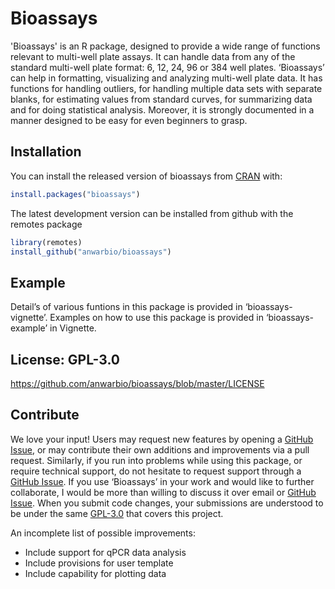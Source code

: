
<!-- README.md is generated from README.Rmd. Please edit that file -->

# Bioassays

<!-- badges: start -->

<!-- badges: end -->

'Bioassays' is an R package, designed to provide a wide range of functions relevant to multi-well plate assays. It can handle data from any of the standard multi-well plate format: 6, 12, 24, 96 or 384 well plates. ‘Bioassays’ can help in formatting, visualizing and analyzing multi-well plate data. It has functions for handling outliers, for handling multiple data sets with separate blanks, for estimating values from standard curves, for summarizing data and for doing statistical analysis. Moreover, it is strongly documented in a manner designed to be easy for even beginners to grasp.
## Installation

You can install the released version of bioassays from
[CRAN](https://CRAN.R-project.org) with:

``` r
install.packages("bioassays")
```
The latest development version can be installed from github with the remotes package
``` r
library(remotes)
install_github("anwarbio/bioassays")
```
## Example

Detail’s of various funtions in this package is provided in
‘bioassays-vignette’. Examples on how to use this package is provided
in ‘bioassays-example’ in Vignette.

## License: GPL-3.0
https://github.com/anwarbio/bioassays/blob/master/LICENSE

## Contribute

We love your input! Users may request new features by opening a [GitHub Issue](https://github.com/anwarbio/bioassays/issues), or may contribute their own additions and improvements via a pull request. Similarly, if you run into problems while using this package, or require technical support, do not hesitate to request support through a [GitHub Issue](https://github.com/anwarbio/bioassays/issues). If you use ‘Bioassays’ in your work and would like to further collaborate, I would be more than willing to discuss it over email or [GitHub Issue](https://github.com/anwarbio/bioassays/issues). When you submit code changes, your submissions are understood to be under the same [GPL-3.0](https://github.com/anwarbio/bioassays/blob/master/LICENSE) that covers this project.

An incomplete list of possible improvements:
* Include support for qPCR data analysis
* Include provisions for user template
* Include capability for plotting data

